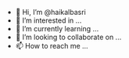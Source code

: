 - 👋 Hi, I’m @haikalbasri
- 👀 I’m interested in ...
- 🌱 I’m currently learning ...
- 💞️ I’m looking to collaborate on ...
- 📫 How to reach me ...

<!---
haikalbasri/haikalbasri is a ✨ special ✨ repository because its `README.md` (this file) appears on your GitHub profile.
You can click the Preview link to take a look at your changes.
--->
